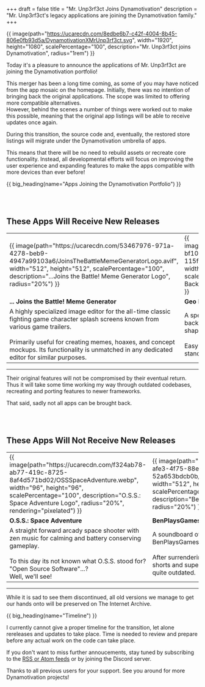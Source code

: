 +++
draft = false
title = "Mr. Unp3rf3ct Joins Dynamotivation"
description = "Mr. Unp3rf3ct's legacy applications are joining the Dynamotivation family."
+++

{{ image(path="https://ucarecdn.com/8edbe6b7-c42f-4004-8b45-806e0fb93d5a/DynamotivationXMrUnp3rf3ct.svg", width="1920", height="1080", scalePercentage="100", description="Mr. Unp3rf3ct joins Dynamotivation", radius="1rem") }}

Today it's a pleasure to announce the applications of Mr. Unp3rf3ct are joining the Dynamotivation portfolio!

This merger has been a long time coming, as some of you may have noticed from the app mosaic on the homepage. Initially, there was no intention of bringing back the original applications. The scope was limited to offering more compatible alternatives.\
However, behind the scenes a number of things were worked out to make this possible, meaning that the original app listings will be able to receive updates once again.

During this transition, the source code and, eventually, the restored store listings will migrate under the Dynamotivation umbrella of apps.

This means that there will be no need to rebuild assets or recreate core functionality. Instead, all developmental efforts will focus on improving the user experience and expanding features to make the apps compatible with more devices than ever before!


{{ big_heading(name="Apps Joining the Dynamotivation Portfolio") }}

<br><br>

## These Apps Will Receive New Releases

<div>
    <table>
        <tr>
            <td>
                {{ image(path="https://ucarecdn.com/53467976-971a-4278-beb9-4947a99103a6/JoinsTheBattleMemeGeneratorLogo.avif", width="512", height="512", scalePercentage="100", description="...Joins the Battle! Meme Generator Logo", radius="20%") }}
            </td>
            <td>
                {{ image(path="https://ucarecdn.com/af30c773-bf10-495b-b181-115f6fe5a3e0/GeoBackgroundGenerator.avif", width="512", height="512", scalePercentage="100", description="Geo Background Generator Logo", radius="20%") }}
            </td>
        </tr>
        <tr>
            <td>
                <b>... Joins the Battle! Meme Generator</b>
            </td>
            <td>
                <b>Geo Background Generator</b>
            </td>
        </tr>
        <tr>
            <td>
                A highly specialized image editor for the all-time classic fighting game character splash screens known from various game trailers.
                <br><br>
                Primarily useful for creating memes, hoaxes, and concept mockups. Its functionality is unmatched in any dedicated editor for similar purposes.
            </td>
            <td>
                A specialized generator for aesthetic geometric background images composed of different shapes and satisfying gradients.
                <br><br>
                Easy on the eye and rather boring by todays standards. Simplicity deserving of an upgrade.
            </td>
        </tr>
    </table>
</div>

---

Their original features will not be compromised by their eventual return. Thus it will take some time working my way through outdated codebases, recreating and porting features to newer frameworks.

That said, sadly not all apps can be brought back.

<br><br>

## These Apps Will Not Receive New Releases

<div>
    <table>
        <tr>
            <td>
                {{ image(path="https://ucarecdn.com/f324ab78-ab77-419c-8725-8af4d571bd02/OSSSpaceAdventure.webp", width="96", height="96", scalePercentage="100", description="O.S.S.: Space Adventure Logo", radius="20%", rendering="pixelated") }}
            </td>
            <td>
                {{ image(path="https://ucarecdn.com/5bc20435-afe3-4f75-88eb-52a653bdcb0b/BenPlaysGamesSoundboard.avif", width="512", height="512", scalePercentage="100", description="BenPlaysGames Soundboard Logo", radius="20%") }}
            </td>
        </tr>
        <tr>
            <td>
                <b>O.S.S.: Space Adventure</b>
            </td>
            <td>
                <b>BenPlaysGames Soundboard</b>
            </td>
        </tr>
        <tr>
            <td>
                A straight forward arcady space shooter with zen music for calming and battery conserving gameplay.
                <br><br>
                To this day its not known what O.S.S. stood for? "Open Source Software"...?
                <br>
                Well, we'll see!
            </td>
            <td>
                A soundboard of the british variety content creator BenPlaysGames.
                <br><br>
                After surrendering their spot in culture to clips, shorts and supercuts, soundboards have become quite outdated.
            </td>
        </tr>
    </table>
</div>

---

While it is sad to see them discontinued, all old versions we manage to get our hands onto will be preserved on The Internet Archive.

{{ big_heading(name="Timeline") }}

I currently cannot give a proper timeline for the transition, let alone rereleases and updates to take place. Time is needed to review and prepare before any actual work on the code can take place.

If you don't want to miss further annoucements, stay tuned by subscribing to the [RSS or Atom feeds](/news/general/rss-and-atom-feeds-now-available/) or by joining the Discord server.

Thanks to all previous users for your support. See you around for more Dynamotivation projects!